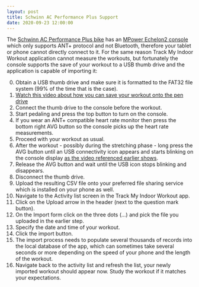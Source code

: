 ```yaml
---
layout: post
title: Schwinn AC Performance Plus Support
date: 2020-09-23 12:00:00
---
```

The [Schwinn AC Performance Plus bike](https://www.amazon.com/AC-Performance-Plus-Indoor-Cycle/dp/B002KV942W) has an [MPower Echelon2 console](https://www.amazon.com/Schwinn-MPower-Echelon2-Console-Upgrade/dp/B074TK4NQ2) which only supports ANT+ protocol and not Bluetooth, therefore your tablet or phone cannot directly connect to it. For the same reason Track My Indoor Workout application cannot measure the workouts, but fortunately the console supports the save of your workout to a USB thumb drive and the application is capable of importing it:

0. Obtain a USB thumb drive and make sure it is formatted to the FAT32 file system (99% of the time that is the case).
1. [Watch this video about how you can save your workout onto the pen drive](https://www.youtube.com/watch?v=ENkHdcV_E70)
1. Connect the thumb drive to the console before the workout.
1. Start pedaling and press the top button to turn on the console.
1. If you wear an ANT+ compatible heart rate monitor then press the bottom right AVG button so the console picks up the heart rate measurements.
1. Proceed with your workout as usual.
1. After the workout - possibly during the stretching phase - long press the AVG button until an USB connectivity icon appears and starts blinking on the console display [as the video referenced earlier shows](https://www.youtube.com/watch?v=ENkHdcV_E70).
1. Release the AVG button and wait until the USB icon stops blinking and disappears.
1. Disconnect the thumb drive.
1. Upload the resulting CSV file onto your preferred file sharing service which is installed on your phone as well.
1. Navigate to the Activity list screen in the Track My Indoor Workout app.
1. Click on the Upload arrow in the header (next to the question mark button).
1. On the Import form click on the three dots (...) and pick the file you uploaded in the earlier step.
1. Specify the date and time of your workout.
1. Click the import button.
1. The import process needs to populate several thousands of records into the local database of the app, which can sometimes take several seconds or more depending on the speed of your phone and the length of the workout.
1. Navigate back to the activity list and refresh the list, your newly imported workout should appear now. Study the workout if it matches your expectations.
